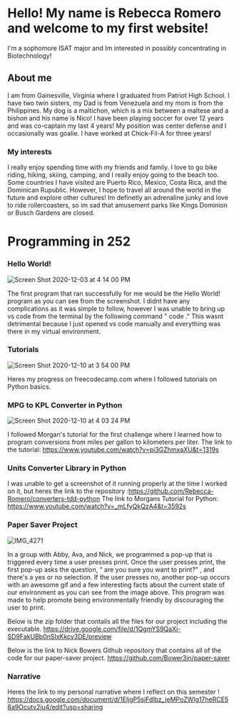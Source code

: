# Hello! My name is Rebecca Romero and welcome to my first website! 
I'm a sophomore ISAT major and Im interested in possibly concentrating in Biotechnology!


## About me 
I am from Gainesville, Virginia where I graduated from Patriot High School. I have two twin sisters, my Dad is from Venezuela and my mom is from the Philippines. My dog is a maltichon, which is a mix between a maltese and a bishon and his name is Nico! I have been playing soccer for over 12 years and was co-captain my last 4 years! My position was center defense and I occasionally was goalie. I have worked at Chick-Fil-A for three years!

### My interests
I really enjoy spending time with my friends and family. I love to go bike riding, hiking, skiing, camping, and I really enjoy going to the beach too. Some countries I have visited are Puerto Rico, Mexico, Costa Rica, and the Dominican Rupublic. However, I hope to travel all around the world in the future and explore other cultures! Im definetly an adrenaline junky and love to ride rollercoasters, so im sad that amusement parks like Kings Dominion or Busch Gardens are closed. 


# Programming in 252

### Hello World!

![Screen Shot 2020-12-03 at 4 14 00 PM](https://user-images.githubusercontent.com/70119938/101089100-b003ed00-3582-11eb-9b5b-a0d5a5aba783.png)


The first program that ran successfully for me would be the Hello World! program as you can see from the screenshot. I didnt have any complications as it was simple to follow, however I was unable to bring up vs code from the terminal by the following command " code ." This wasnt detrimental because I just opened vs code manually and everything was there in my virtual environment. 

### Tutorials 

![Screen Shot 2020-12-10 at 3 54 00 PM](https://user-images.githubusercontent.com/70119938/101828890-29aa5680-3b00-11eb-8055-5d670d56ed4d.png)

Heres my progress on freecodecamp.com where I followed tutorials on Python basics.

### MPG to KPL Converter in Python
![Screen Shot 2020-12-10 at 4 03 24 PM](https://user-images.githubusercontent.com/70119938/101829712-6f1b5380-3b01-11eb-9378-abd8c0f00a69.png)
 
 I followed Morgan's tutorial for the first challenge where I learned how to program conversions from miles per gallon to kilometers per liter.
 The link to the tutorial: https://www.youtube.com/watch?v=pi3GZhmxaXU&t=1319s
 
 ### Units Converter Library in Python
I was unable to get a screenshot of it running properly at the time I worked on it, but heres the link to the repository :https://github.com/Rebecca-Romero/converters-tdd-python 
The link to Morgans Tutorial for Python: https://www.youtube.com/watch?v=_mLfyQkQzA4&t=3592s

### Paper Saver Project 
![IMG_4271](https://user-images.githubusercontent.com/70119938/102094121-f0b7fd80-3def-11eb-9592-7589712a587e.jpeg)

In a group with Abby, Ava, and Nick, we programmed a pop-up that is triggered every time a user presses print. Once the user presses print, the first pop-up asks the question, “ are you sure you want to print?” , and there's a yes or no selection. If the user presses no, another pop-up occurs with an awesome gif and a few interesting facts about the current state of our environment as you can see from the image above. This program was made to help promote being environmentally friendly by discouraging the user to print.

Below is the zip folder that contails all the files for our project including the executable. 
https://drive.google.com/file/d/1QgmYS9QaXi-SD9FakUBb0nSIxKkcv3DE/preview 

Below is the link to Nick Bowers Github repository that contains all of the code for our paper-saver project. 
https://github.com/Bower3jn/paper-saver

### Narrative 
Heres the link to my personal narrative where I reflect on this semester !
https://docs.google.com/document/d/1EljgP5sjFdlbz_jeMPoZWlg17heRCE58a9Ocutv2ju4/edit?usp=sharing
